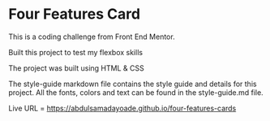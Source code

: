 # Four Features Card

This is a coding challenge from Front End Mentor.

Built this project to test my flexbox skills

The project was built using HTML & CSS

The style-guide markdown file contains the style guide and details for this project. All the fonts, colors and text can be found in the style-guide.md file.

Live URL = https://abdulsamadayoade.github.io/four-features-cards